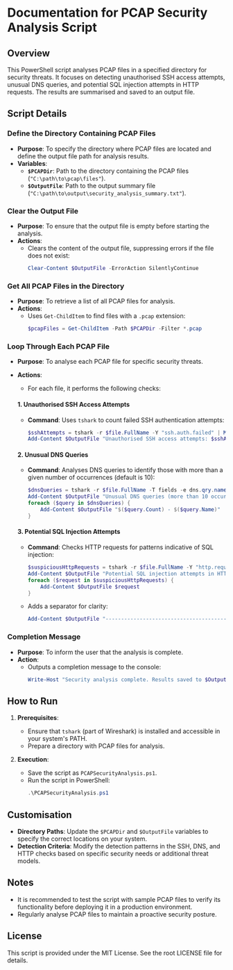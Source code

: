 # Documentation for PCAP Security Analysis Script

## Overview
This PowerShell script analyses PCAP files in a specified directory for security threats. It focuses on detecting unauthorised SSH access attempts, unusual DNS queries, and potential SQL injection attempts in HTTP requests. The results are summarised and saved to an output file.

## Script Details

### Define the Directory Containing PCAP Files
- **Purpose**: To specify the directory where PCAP files are located and define the output file path for analysis results.
- **Variables**:
  - **`$PCAPDir`**: Path to the directory containing the PCAP files (`"C:\path\to\pcap\files"`).
  - **`$OutputFile`**: Path to the output summary file (`"C:\path\to\output\security_analysis_summary.txt"`).

### Clear the Output File
- **Purpose**: To ensure that the output file is empty before starting the analysis.
- **Actions**:
  - Clears the content of the output file, suppressing errors if the file does not exist:
    ```powershell
    Clear-Content $OutputFile -ErrorAction SilentlyContinue
    ```

### Get All PCAP Files in the Directory
- **Purpose**: To retrieve a list of all PCAP files for analysis.
- **Actions**:
  - Uses `Get-ChildItem` to find files with a `.pcap` extension:
    ```powershell
    $pcapFiles = Get-ChildItem -Path $PCAPDir -Filter *.pcap
    ```

### Loop Through Each PCAP File
- **Purpose**: To analyse each PCAP file for specific security threats.
- **Actions**:
  - For each file, it performs the following checks:

  #### 1. Unauthorised SSH Access Attempts
  - **Command**: Uses `tshark` to count failed SSH authentication attempts:
    ```powershell
    $sshAttempts = tshark -r $file.FullName -Y "ssh.auth.failed" | Measure-Object | Select-Object -ExpandProperty Count
    Add-Content $OutputFile "Unauthorised SSH access attempts: $sshAttempts"
    ```

  #### 2. Unusual DNS Queries
  - **Command**: Analyses DNS queries to identify those with more than a given number of occurrences (default is 10):
    ```powershell
    $dnsQueries = tshark -r $file.FullName -T fields -e dns.qry.name | Group-Object | Where-Object { $_.Count -gt 10 }
    Add-Content $OutputFile "Unusual DNS queries (more than 10 occurrences):"
    foreach ($query in $dnsQueries) {
        Add-Content $OutputFile "$($query.Count) - $($query.Name)"
    }
    ```

  #### 3. Potential SQL Injection Attempts
  - **Command**: Checks HTTP requests for patterns indicative of SQL injection:
    ```powershell
    $suspiciousHttpRequests = tshark -r $file.FullName -Y "http.request" -T fields -e http.request.uri | Where-Object { $_ -match "(union.*select|;|--|%27|%3D|%22)" }
    Add-Content $OutputFile "Potential SQL injection attempts in HTTP requests:"
    foreach ($request in $suspiciousHttpRequests) {
        Add-Content $OutputFile $request
    }
    ```

  - Adds a separator for clarity:
    ```powershell
    Add-Content $OutputFile "----------------------------------------"
    ```

### Completion Message
- **Purpose**: To inform the user that the analysis is complete.
- **Action**:
  - Outputs a completion message to the console:
    ```powershell
    Write-Host "Security analysis complete. Results saved to $OutputFile."
    ```

## How to Run
1. **Prerequisites**:
   - Ensure that `tshark` (part of Wireshark) is installed and accessible in your system's PATH.
   - Prepare a directory with PCAP files for analysis.

2. **Execution**:
   - Save the script as `PCAPSecurityAnalysis.ps1`.
   - Run the script in PowerShell:
     ```powershell
     .\PCAPSecurityAnalysis.ps1
     ```

## Customisation
- **Directory Paths**: Update the `$PCAPDir` and `$OutputFile` variables to specify the correct locations on your system.
- **Detection Criteria**: Modify the detection patterns in the SSH, DNS, and HTTP checks based on specific security needs or additional threat models.

## Notes
- It is recommended to test the script with sample PCAP files to verify its functionality before deploying it in a production environment.
- Regularly analyse PCAP files to maintain a proactive security posture.

## License
This script is provided under the MIT License. See the root LICENSE file for details.
